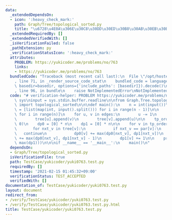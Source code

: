 ```yaml
---
data:
  _extendedDependsOn:
  - icon: ':heavy_check_mark:'
    path: Graph/Tree/topological_sorted.py
    title: "\u6728\u4E0A\u306E\u30C8\u30DD\u30ED\u30B8\u30AB\u30EB\u30BD\u30FC\u30C8"
  _extendedRequiredBy: []
  _extendedVerifiedWith: []
  _isVerificationFailed: false
  _pathExtension: py
  _verificationStatusIcon: ':heavy_check_mark:'
  attributes:
    PROBLEM: https://yukicoder.me/problems/no/763
    links:
    - https://yukicoder.me/problems/no/763
  bundledCode: "Traceback (most recent call last):\n  File \"/opt/hostedtoolcache/Python/3.9.6/x64/lib/python3.9/site-packages/onlinejudge_verify/documentation/build.py\"\
    , line 71, in _render_source_code_stat\n    bundled_code = language.bundle(stat.path,\
    \ basedir=basedir, options={'include_paths': [basedir]}).decode()\n  File \"/opt/hostedtoolcache/Python/3.9.6/x64/lib/python3.9/site-packages/onlinejudge_verify/languages/python.py\"\
    , line 96, in bundle\n    raise NotImplementedError\nNotImplementedError\n"
  code: "# verification-helper: PROBLEM https://yukicoder.me/problems/no/763\nimport\
    \ sys\ninput = sys.stdin.buffer.readline\n\nfrom Graph.Tree.topological_sorted\
    \ import topological_sorted\n\n\ndef main():\n    n = int(input())\n    edges\
    \ = [list(map(int, input().split())) for i in range(n - 1)]\n\n    tree = [[]\
    \ for i in range(n)]\n    for u, v in edges:\n        u -= 1\n        v -= 1\n\
    \        tree[u].append(v)\n        tree[v].append(u)\n\n    tp_order, par = topological_sorted(tree,\
    \ 0)\n    dp0 = [0] * n\n    dp1 = [0] * n\n\n    for v in tp_order[::-1]:\n \
    \       for nxt_v in tree[v]:\n            if nxt_v == par[v]:\n             \
    \   continue\n            dp0[v] += max(dp0[nxt_v], dp1[nxt_v])\n            dp1[v]\
    \ += max(dp0[nxt_v], dp1[nxt_v] - 1)\n        dp1[v] += 1\n\n    print(max(max(dp0),\
    \ max(dp1)))\n\n\nif __name__ == '__main__':\n    main()\n"
  dependsOn:
  - Graph/Tree/topological_sorted.py
  isVerificationFile: true
  path: TestCase/yukicoder/yuki0763.test.py
  requiredBy: []
  timestamp: '2021-02-15 01:45:32+09:00'
  verificationStatus: TEST_ACCEPTED
  verifiedWith: []
documentation_of: TestCase/yukicoder/yuki0763.test.py
layout: document
redirect_from:
- /verify/TestCase/yukicoder/yuki0763.test.py
- /verify/TestCase/yukicoder/yuki0763.test.py.html
title: TestCase/yukicoder/yuki0763.test.py
---
```

